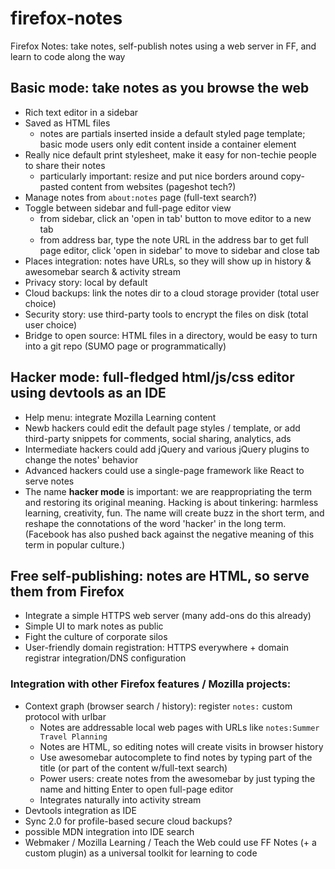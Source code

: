 # firefox-notes

Firefox Notes: take notes, self-publish notes using a web server in FF, and learn to code along the way

## Basic mode: take notes as you browse the web
- Rich text editor in a sidebar
- Saved as HTML files
  - notes are partials inserted inside a default styled page template; basic mode users only edit content inside a container element
- Really nice default print stylesheet, make it easy for non-techie people to share their notes
  - particularly important: resize and put nice borders around copy-pasted content from websites (pageshot tech?)
- Manage notes from `about:notes` page (full-text search?)
- Toggle between sidebar and full-page editor view
  - from sidebar, click an 'open in tab' button to move editor to a new tab
  - from address bar, type the note URL in the address bar to get full page editor, click 'open in sidebar' to move to sidebar and close tab
- Places integration: notes have URLs, so they will show up in history & awesomebar search & activity stream
- Privacy story: local by default
- Cloud backups: link the notes dir to a cloud storage provider (total user choice)
- Security story: use third-party tools to encrypt the files on disk (total user choice)
- Bridge to open source: HTML files in a directory, would be easy to turn into a git repo (SUMO page or programmatically)

## **Hacker mode**: full-fledged html/js/css editor using devtools as an IDE
- Help menu: integrate Mozilla Learning content
- Newb hackers could edit the default page styles / template, or add third-party snippets for comments, social sharing, analytics, ads
- Intermediate hackers could add jQuery and various jQuery plugins to change the notes' behavior
- Advanced hackers could use a single-page framework like React to serve notes
- The name **hacker mode** is important: we are reappropriating the term and restoring its original meaning. Hacking is about tinkering: harmless learning, creativity, fun. The name will create buzz in the short term, and reshape the connotations of the word 'hacker' in the long term. (Facebook has also pushed back against the negative meaning of this term in popular culture.)

## Free self-publishing: notes are HTML, so serve them from Firefox
- Integrate a simple HTTPS web server (many add-ons do this already)
- Simple UI to mark notes as public
- Fight the culture of corporate silos
- User-friendly domain registration: HTTPS everywhere + domain registrar integration/DNS configuration

### Integration with other Firefox features / Mozilla projects:
- Context graph (browser search / history): register `notes:` custom protocol with urlbar
  - Notes are addressable local web pages with URLs like `notes:Summer Travel Planning`
  - Notes are HTML, so editing notes will create visits in browser history
  - Use awesomebar autocomplete to find notes by typing part of the title (or part of the content w/full-text search)
  - Power users: create notes from the awesomebar by just typing the name and hitting Enter to open full-page editor
  - Integrates naturally into activity stream
- Devtools integration as IDE
- Sync 2.0 for profile-based secure cloud backups?
- possible MDN integration into IDE search
- Webmaker / Mozilla Learning / Teach the Web could use FF Notes (+ a custom plugin) as a universal toolkit for learning to code
